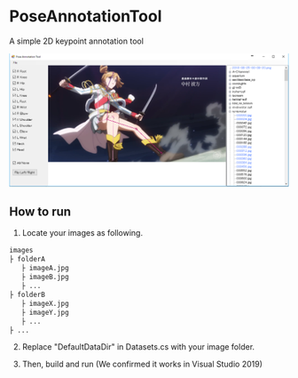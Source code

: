 # PoseAnnotationTool

A simple 2D keypoint annotation tool

![screenshot](img/screenshot.png)

## How to run

1. Locate your images as following.

```
images
├ folderA
   ├ imageA.jpg
   ├ imageB.jpg
   ├ ...
├ folderB
   ├ imageX.jpg
   ├ imageY.jpg
   ├ ...
├ ...
```

2. Replace "DefaultDataDir" in Datasets.cs with your image folder.

3. Then, build and run (We confirmed it works in Visual Studio 2019)